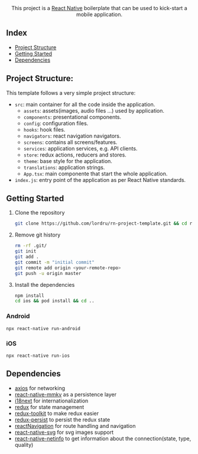 <div align="center">This project is a <a href="https://reactnative.dev/">React Native</a> boilerplate that can be used to kick-start a mobile application.</div>

## Index
   - [Project Structure](#project-structure)
   - [Getting Started](#getting-started)
   - [Dependencies](#dependencies)

## <a name="project-structure"></a>Project Structure:
This template follows a very simple project structure:
- `src`: main container for all the code inside the application.
  - `assets`: assets(images, audio files ...) used by application. 
  - `components`: presentational components. 
  - `config`: configuration files. 
  - `hooks`: hook files.
  - `navigators`: react navigation navigators.
  - `screens`: contains all screens/features. 
  - `services`: application services, e.g. API clients.
  - `store`: redux actions, reducers and stores. 
  - `theme`: base style for the application.
  - `translations`: application strings.
  - `App.tsx`: main componente that start the whole application.
- `index.js`: entry point of the application as per React Native standards.

## <a name="getting-started"></a>Getting Started
1. Clone the repository
    ```sh
    git clone https://github.com/lordru/rn-project-template.git && cd rn-project-template
    ```
2. Remove git history
    ```bash
    rm -rf .git/
    git init
    git add .
    git commit -m "initial commit"
    git remote add origin <your-remote-repo>
    git push -u origin master
    ```
3. Install the dependencies
    ```bash
    npm install
    cd ios && pod install && cd ..
    ```
### Android
``` 
npx react-native run-android
```

### iOS
```
npx react-native run-ios
```

## <a name="dependencies"></a>Dependencies
- [axios](https://github.com/axios/axios) for networking
- [react-native-mmkv](https://github.com/Tencent/MMKV) as a persistence layer
- [i18next](https://www.i18next.com/) for internationalization
- [redux](https://redux.js.org/) for state management 
- [redux-toolkit](https://redux-toolkit.js.org/) to make redux easier
- [redux-persist](https://github.com/rt2zz/redux-persist) to persist the redux state
- [reactNavigation](https://reactnavigation.org/) for route handling and navigation
- [react-native-svg](https://github.com/react-native-svg/react-native-svg) for svg images support
- [react-native-netinfo](https://github.com/react-native-netinfo/react-native-netinfo) to get information about the connection(state, type, quality)
